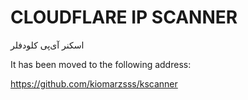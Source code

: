 # CLOUDFLARE IP SCANNER
اسکنر آی‌پی کلودفلر

It has been moved to the following address:

https://github.com/kiomarzsss/kscanner

